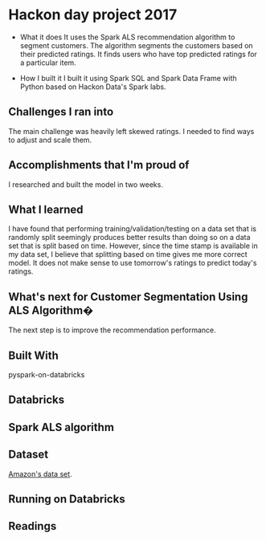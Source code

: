 # Hackon day project 2017

* What it does
It uses the Spark ALS recommendation algorithm to segment customers. The algorithm segments the customers based on their predicted ratings. It finds users who have top predicted ratings for a particular item.

* How I built it
I built it using Spark SQL and Spark Data Frame with Python based on Hackon Data's Spark labs.

## Challenges I ran into
The main challenge was heavily left skewed ratings. I needed to find ways to adjust and scale them.

## Accomplishments that I'm proud of
I researched and built the model in two weeks.

## What I learned
I have found that performing training/validation/testing on a data set that is randomly split seemingly produces better results than doing so on a data set that is split based on time. However, since the time stamp is available in my data set, I believe that splitting based on time gives me more correct model. It does not make sense to use tomorrow's ratings to predict today's ratings.

## What's next for Customer Segmentation Using ALS Algorithm�
The next step is to improve the recommendation performance.

## Built With
pyspark-on-databricks

## Databricks

## Spark ALS algorithm

## Dataset
[Amazon's data set](http://jmcauley.ucsd.edu/data/amazon/).

## Running on Databricks

## Readings
